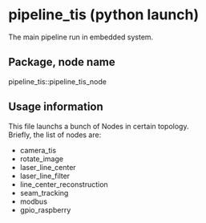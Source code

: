 # pipeline_tis (python launch)

The main pipeline run in embedded system.

## Package, node name

pipeline_tis::pipeline_tis_node

## Usage information

This file launchs a bunch of Nodes in certain topology.  
Briefly, the list of nodes are:
- camera_tis
- rotate_image
- laser_line_center
- laser_line_filter
- line_center_reconstruction
- seam_tracking
- modbus
- gpio_raspberry
